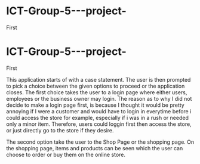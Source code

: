 # ICT-Group-5---project-
First

# ICT-Group-5---project-
First

This application starts of with a case statement.
The user is then prompted to pick a choice between the given options to proceed or the application closes.
The first choice takes the user to a login page where either users, employees or the business owner may login.
The reason as to why I did not decide to make a login page first, is because I thought it would be 
pretty annoying if I were a customer and would have to login in everytime before i could access the store for example, 
especially if i was in a rush or needed only a minor item.
Therefore, users could loggin first then access the store, or just directly go to the store if they desire.

The second option take the user to the Shop Page or the shopping page.
On the shopping page, items and products can be seen which the user can choose to order or buy them on the online store.
